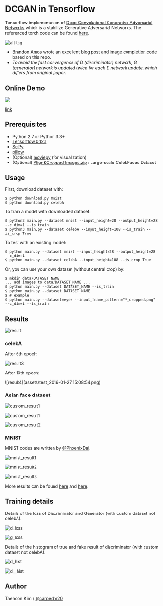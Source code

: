 # DCGAN in Tensorflow

Tensorflow implementation of [Deep Convolutional Generative Adversarial Networks](http://arxiv.org/abs/1511.06434) which is a stabilize Generative Adversarial Networks. The referenced torch code can be found [here](https://github.com/soumith/dcgan.torch).

![alt tag](DCGAN.png)

* [Brandon Amos](http://bamos.github.io/) wrote an excellent [blog post](http://bamos.github.io/2016/08/09/deep-completion/) and [image completion code](https://github.com/bamos/dcgan-completion.tensorflow) based on this repo.
* *To avoid the fast convergence of D (discriminator) network, G (generator) network is updated twice for each D network update, which differs from original paper.*


## Online Demo

[<img src="https://raw.githubusercontent.com/carpedm20/blog/master/content/images/face.png">](http://carpedm20.github.io/faces/)

[link](http://carpedm20.github.io/faces/)


## Prerequisites

- Python 2.7 or Python 3.3+
- [Tensorflow 0.12.1](https://github.com/tensorflow/tensorflow/tree/r0.12)
- [SciPy](http://www.scipy.org/install.html)
- [pillow](https://github.com/python-pillow/Pillow)
- (Optional) [moviepy](https://github.com/Zulko/moviepy) (for visualization)
- (Optional) [Align&Cropped Images.zip](http://mmlab.ie.cuhk.edu.hk/projects/CelebA.html) : Large-scale CelebFaces Dataset


## Usage

First, download dataset with:

    $ python download.py mnist
    $ python download.py celebA

To train a model with downloaded dataset:

    $ python3 main.py --dataset mnist --input_height=28 --output_height=28 --c_dim=1 --is_train
    $ python3 main.py --dataset celebA --input_height=108 --is_train --is_crop True

To test with an existing model:

    $ python main.py --dataset mnist --input_height=28 --output_height=28 --c_dim=1
    $ python main.py --dataset celebA --input_height=108 --is_crop True

Or, you can use your own dataset (without central crop) by:

    $ mkdir data/DATASET_NAME
    ... add images to data/DATASET_NAME ...
    $ python main.py --dataset DATASET_NAME --is_train
    $ python main.py --dataset DATASET_NAME
    $ # example
    $ python main.py --dataset=eyes --input_fname_pattern="*_cropped.png" --c_dim=1 --is_train

## Results

![result](assets/training.gif)

### celebA

After 6th epoch:

![result3](assets/result_16_01_04_.png)

After 10th epoch:

![result4](assets/test_2016-01-27 15:08:54.png)

### Asian face dataset

![custom_result1](web/img/change5.png)

![custom_result1](web/img/change2.png)

![custom_result2](web/img/change4.png)

### MNIST

MNIST codes are written by [@PhoenixDai](https://github.com/PhoenixDai).

![mnist_result1](assets/mnist1.png)

![mnist_result2](assets/mnist2.png)

![mnist_result3](assets/mnist3.png)

More results can be found [here](./assets/) and [here](./web/img/).


## Training details

Details of the loss of Discriminator and Generator (with custom dataset not celebA).

![d_loss](assets/d_loss.png)

![g_loss](assets/g_loss.png)

Details of the histogram of true and fake result of discriminator (with custom dataset not celebA).

![d_hist](assets/d_hist.png)

![d__hist](assets/d__hist.png)


## Author

Taehoon Kim / [@carpedm20](http://carpedm20.github.io/)
